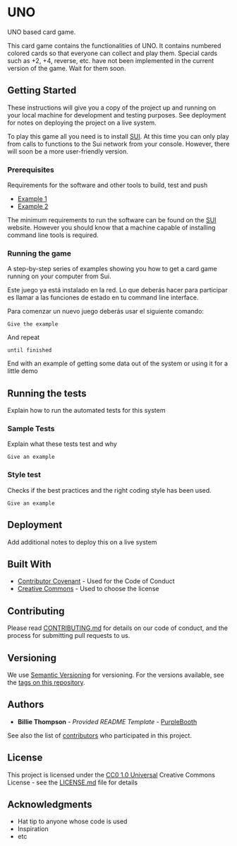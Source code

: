 # UNO

UNO based card game.

This card game contains the functionalities of UNO. It contains numbered colored cards so that everyone can collect and play them. Special cards such as +2, +4, reverse, etc. have not been implemented in the current version of the game. Wait for them soon.

## Getting Started

These instructions will give you a copy of the project up and running on
your local machine for development and testing purposes. See deployment
for notes on deploying the project on a live system.

To play this game all you need is to install [SUI](https://docs.sui.io/build/install). At this time you can only play from calls to functions to the Sui network from your console. However, there will soon be a more user-friendly version.

### Prerequisites

Requirements for the software and other tools to build, test and push 
- [Example 1](https://www.example.com)
- [Example 2](https://www.example.com)

The minimum requirements to run the software can be found on the [SUI](https://docs.sui.io/build/install)  website. However you should know that a machine capable of installing command line tools is required.

### Running the game

A  step-by-step series of examples showing you how to get a card game running on your computer from Sui.

Este juego ya está instalado en la red. Lo que deberás hacer para participar es llamar a las funciones de estado en tu command line interface.

Para comenzar un nuevo juego deberás usar el siguiente comando: 

    Give the example

And repeat

    until finished

End with an example of getting some data out of the system or using it
for a little demo

## Running the tests

Explain how to run the automated tests for this system

### Sample Tests

Explain what these tests test and why

    Give an example

### Style test

Checks if the best practices and the right coding style has been used.

    Give an example

## Deployment

Add additional notes to deploy this on a live system

## Built With

  - [Contributor Covenant](https://www.contributor-covenant.org/) - Used
    for the Code of Conduct
  - [Creative Commons](https://creativecommons.org/) - Used to choose
    the license

## Contributing

Please read [CONTRIBUTING.md](CONTRIBUTING.md) for details on our code
of conduct, and the process for submitting pull requests to us.

## Versioning

We use [Semantic Versioning](http://semver.org/) for versioning. For the versions
available, see the [tags on this
repository](https://github.com/PurpleBooth/a-good-readme-template/tags).

## Authors

  - **Billie Thompson** - *Provided README Template* -
    [PurpleBooth](https://github.com/PurpleBooth)

See also the list of
[contributors](https://github.com/PurpleBooth/a-good-readme-template/contributors)
who participated in this project.

## License

This project is licensed under the [CC0 1.0 Universal](LICENSE.md)
Creative Commons License - see the [LICENSE.md](LICENSE.md) file for
details

## Acknowledgments

  - Hat tip to anyone whose code is used
  - Inspiration
  - etc
